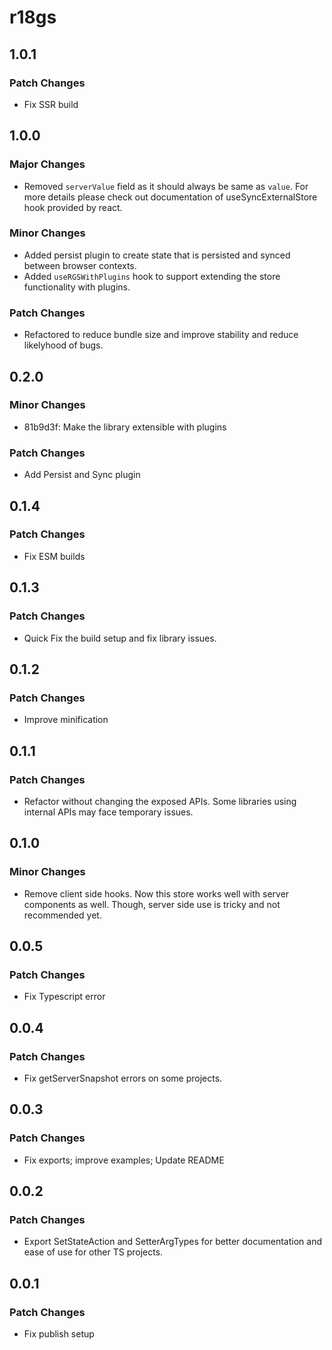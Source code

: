 # r18gs

## 1.0.1

### Patch Changes

- Fix SSR build

## 1.0.0

### Major Changes

- Removed `serverValue` field as it should always be same as `value`. For more details please check out documentation of useSyncExternalStore hook provided by react.

### Minor Changes

- Added persist plugin to create state that is persisted and synced between browser contexts.
- Added `useRGSWithPlugins` hook to support extending the store functionality with plugins.

### Patch Changes

- Refactored to reduce bundle size and improve stability and reduce likelyhood of bugs.

## 0.2.0

### Minor Changes

- 81b9d3f: Make the library extensible with plugins

### Patch Changes

- Add Persist and Sync plugin

## 0.1.4

### Patch Changes

- Fix ESM builds

## 0.1.3

### Patch Changes

- Quick Fix the build setup and fix library issues.

## 0.1.2

### Patch Changes

- Improve minification

## 0.1.1

### Patch Changes

- Refactor without changing the exposed APIs. Some libraries using internal APIs may face temporary issues.

## 0.1.0

### Minor Changes

- Remove client side hooks. Now this store works well with server components as well. Though, server side use is tricky and not recommended yet.

## 0.0.5

### Patch Changes

- Fix Typescript error

## 0.0.4

### Patch Changes

- Fix getServerSnapshot errors on some projects.

## 0.0.3

### Patch Changes

- Fix exports; improve examples; Update README

## 0.0.2

### Patch Changes

- Export SetStateAction and SetterArgTypes for better documentation and ease of use for other TS projects.

## 0.0.1

### Patch Changes

- Fix publish setup
